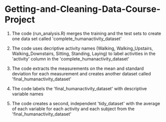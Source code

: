 # Getting-and-Cleaning-Data-Course-Project

1. The code (run_analysis.R) merges the training and the test sets to create one data set called 'complete_humanactivity_dataset'

2. The code uses decriptive activity names (Walking, Walking_Upstairs, Walking_Downstairs, Sitting, Standing, Laying) to label activities in the 'activity' column in the 'complete_humanactivity_dataset'

3. The code extracts the measurements on the mean and standard deviation for each measurement and creates another dataset called 'final_humanactivity_dataset'

4. The code labels the 'final_humanactivity_dataset' with descriptive variable names 

5. The code creates a second, independent 'tidy_dataset' with the average of each variable for each activity and each subject from the 'final_humanactivity_dataset'
